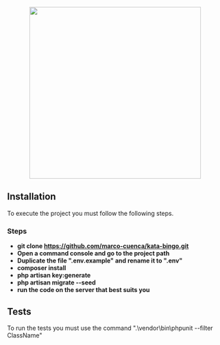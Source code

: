 <p align="center"><a href="https://laravel.com" target="_blank"><img src="https://raw.githubusercontent.com/laravel/art/master/logo-lockup/5%20SVG/2%20CMYK/1%20Full%20Color/laravel-logolockup-cmyk-red.svg" width="400"></a></p>

## Installation

To execute the project you must follow the following steps.

### Steps

-   **git clone https://github.com/marco-cuenca/kata-bingo.git**
-   **Open a command console and go to the project path**
-   **Duplicate the file ".env.example" and rename it to ".env"**
-   **composer install**
-   **php artisan key:generate**
-   **php artisan migrate --seed**
-   **run the code on the server that best suits you**

## Tests

To run the tests you must use the command ".\vendor\bin\phpunit --filter ClassName"
